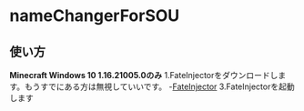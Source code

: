 # nameChangerForSOU
## 使い方
**Minecraft Windows 10 1.16.21005.0のみ**
1.FateInjectorをダウンロードします。もうすでにある方は無視していいです。
  -[FateInjector](https://github.com/fligger/FateInjector/releases/latest/download/FateInjector.exe)
3.FateInjectorを起動します
